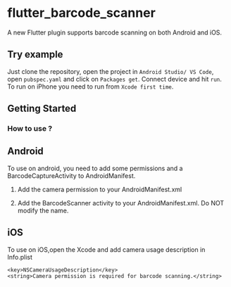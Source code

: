 # flutter_barcode_scanner

A new Flutter plugin supports barcode scanning on both Android and iOS.

## Try example
Just clone the repository, open the project in `Android Studio/ VS Code`, open `pubspec.yaml` and click on `Packages get`.
Connect device and hit `run`. To run on iPhone you need to run from `Xcode first time`.

## Getting Started

### How to use ?

## Android
To use on android, you need to add some permissions and a BarcodeCaptureActivity to AndroidManifest.
1. Add the camera permission to your AndroidManifest.xml

    <uses-permission android:name="android.permission.CAMERA" />

2. Add the BarcodeScanner activity to your AndroidManifest.xml. Do NOT modify the name.

    <activity android:name="com.amolg.flutterbarcodescanner.BarcodeCaptureActivity" />

## iOS

To use on iOS,open the Xcode and add camera usage description in Info.plist

    <key>NSCameraUsageDescription</key>
    <string>Camera permission is required for barcode scanning.</string>
